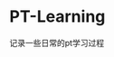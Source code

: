 







































































































































# PT-Learning
记录一些日常的pt学习过程
